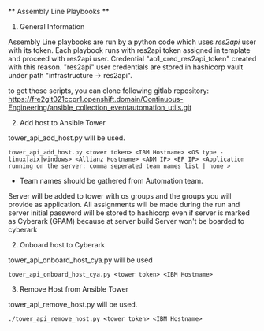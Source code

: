 ** Assembly Line Playbooks **

1. General Information

Assembly Line playbooks are run by a python code which uses *res2api* user with its token.
Each playbook runs with res2api token assigned in template and proceed with res2api user. Credential "ao1_cred_res2api_token" created with this reason. "res2api" user credentials are stored in hashicorp vault under path "infrastructure -> res2api".

to get those scripts, you can clone following gitlab repository:
https://fre2git021ccpr1.openshift.domain/Continuous-Engineering/ansible_collection_eventautomation_utils.git

2. Add host to Ansible Tower

tower_api_add_host.py will be used.

```
tower_api_add_host.py <tower token> <IBM Hostname> <OS type - linux|aix|windows> <Allianz Hostname> <ADM IP> <EP IP> <Application running on the server: comma seperated team names list | none >

```

* Team names should be gathered from Automation team.

Server will be added to tower with os groups and the groups you will provide as application. All assignments will be made during the run and server initial password will be stored to hashicorp even if server is marked as Cyberark (GPAM) because at server build Server won't be boarded to cyberark

2. Onboard host to Cyberark

tower_api_onboard_host_cya.py will be used

```
tower_api_onboard_host_cya.py <tower token> <IBM Hostname>
```

3. Remove Host from Ansible Tower

tower_api_remove_host.py will be used.

```
./tower_api_remove_host.py <tower token> <IBM Hostname>
```
